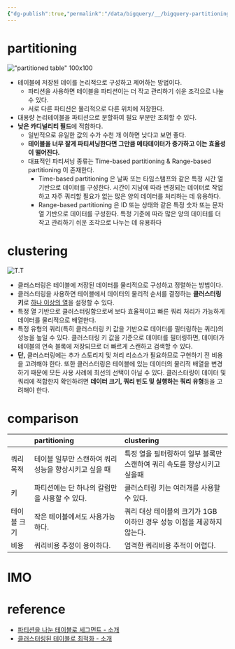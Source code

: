 ```yaml
---
{"dg-publish":true,"permalink":"/data/bigquery/__/bigquery-partitioning-clustering/","noteIcon":""}
---
```



# partitioning
!["partitioned table" 100x100](https://storage.googleapis.com/gweb-cloudblog-publish/images/BigQuery_Explained_Storage_5.max-1400x1400.png)

- 테이블에 저장된 데이를 논리적으로 구성하고 제어하는 방법이다.
	- 파티션을 사용하면 테이블을 파티션이는 더 작고 관리하기 쉬운 조각으로 나눌 수 있다.
	- 서로 다른 파티션은 물리적으로 다른 위치에 저장한다.
- 대용량 논리테이블을 파티션으로 분할하여 필요 부분만 조회할 수 있다.
- **낮은 카디널리티 필드**에 적합하다.
	- 일반적으로 유일한 값의 수가 수천 개 이하면 낮다고 보면 좋다.
	- **테이블을 너무 잘게 파티셔닝한다면 그만큼 메타데이터가 증가하고 이는 효율성이 떨어진다.**
	- 대표적인 파티셔닝 종류는 Time-based partitioning & Range-based partitioning 이 존재한다.
		- Time-based partitioning 은 날짜 또는 타임스탬프와 같은 특정 시간 열 기반으로 데이터를 구성한다. 시간이 지남에 따라 변경되는 데이터로 작업하고 자주 쿼리할 필요가 없는 많은 양의 데이터를 처리하는 데 유용하다.
		- Range-based partitioning 은 ID 또는 상태와 같은 특정 숫자 또는 문자열 기반으로 데이터를 구성한다. 특정 기준에 따라 많은 양의 데이터를 더 작고 관리하기 쉬운 조각으로 나누는 데 유용하다

# clustering

![T.T](https://storage.googleapis.com/gweb-cloudblog-publish/images/BigQuery_explained_storage_8.max-1400x1400.png)
- 클러스터링은 테이블에 저장된 데이터를 물리적으로 구성하고 정렬하는 방법이다.
- 클러스터링을 사용하면 테이블에서 데이터의 물리적 순서를 결정하는 **클러스터링 키**로 [하나 이상의 열](https://cloud.google.com/bigquery/docs/clustered-tables?hl=ko#limitations)을 설정할 수 있다.
- 특정 열 기반으로 클러스터링함으로써 보다 효율적이고 빠른 쿼리 처리가 가능하게 데이터를 물리적으로 배열한다. 
- 특정 유형의 쿼리(특히 클러스터링 키 값을 기반으로 데이터를 필터링하는 쿼리)의 성능을 높일 수 있다. 클러스터링 키 값을 기준으로 데이터를 필터링하면, 데이터가 테이블의 연속 블록에 저장되므로 더 빠르게 스캔하고 검색할 수 있다.
- **단,** 클러스터링에는 추가 스토리지 및 처리 리소스가 필요하므로 구현하기 전 비용을 고려해야 한다. 또한 클러스터링은 테이블에 있는 데이터의 물리적 배열을 변경하기 때문에 모든 사용 사례에 최선의 선택이 아닐 수 있다. 클러스터링이 데이터 및 쿼리에 적합한지 확인하려면 **데이터 크기, 쿼리 빈도 및 실행하는 쿼리 유형**등을 고려해야 한다.

# comparison
|      |partitioning      |clustering      |
|:-----|:-----|:-----|
|쿼리목적|테이블 일부만 스캔하여 쿼리 성능을 향상시키고 싶을 때|특정 열을 필터링하여 일부 블록만 스캔하여 쿼리 속도를 향상시키고 싶을때|
|키|파티션에는 단 하나의 칼럼만을 사용할 수 있다.|클러스터링 키는 여러개를 사용할 수 있다.|
|테이블 크기|작은 테이블에서도 사용가능하다.|쿼리 대상 테이블의 크기가 1GB 이하인 경우 성능 이점을 제공하지 않는다.|
|비용  |쿼리비용 추정이 용이하다.      |엄격한 쿼리비용 추적이 어렵다.  |

# IMO

# reference
- [파티션을 나눈 테이블로 세그먼트 - 소개](https://cloud.google.com/bigquery/docs/partitioned-tables?hl=ko)
- [클러스터링된 테이블로 최적화 - 소개]()